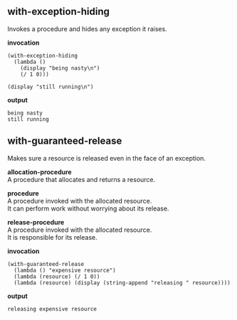 
with-exception-hiding
---------------------
Invokes a procedure and hides any exception it raises.

__invocation__

    (with-exception-hiding
      (lambda ()
        (display "being nasty\n")
        (/ 1 0)))

    (display "still running\n")

__output__

    being nasty
    still running

with-guaranteed-release
-----------------------
Makes sure a resource is released even in the face of an exception.

__allocation-procedure__  
A procedure that allocates and returns a resource.

__procedure__  
A procedure invoked with the allocated resource.  
It can perform work without worrying about its release.

__release-procedure__  
A procedure invoked with the allocated resource.  
It is responsible for its release.

__invocation__

    (with-guaranteed-release
      (lambda () "expensive resource")
      (lambda (resource) (/ 1 0))
      (lambda (resource) (display (string-append "releasing " resource))))

__output__

    releasing expensive resource
